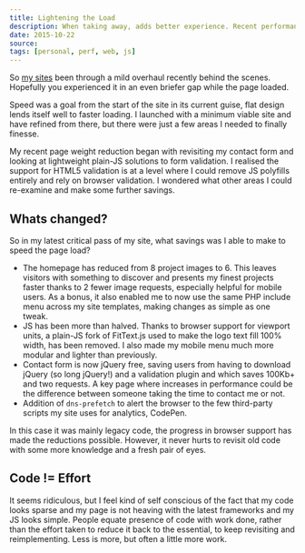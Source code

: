 ```yaml
---
title: Lightening the Load
description: When taking away, adds better experience. Recent performance tweaks to lighten page weight and increase speed of paulfosterdesign.co.uk
date: 2015-10-22
source: 
tags: [personal, perf, web, js]
---
```

So [my sites](/blog/portfolio-redesign/) been through a mild overhaul recently behind the scenes. Hopefully you experienced it in an even briefer gap while the page loaded.

Speed was a goal from the start of the site in its current guise, flat design lends itself well to faster loading. I launched with a minimum viable site and have refined from there, but there were just a few  areas I needed to finally finesse. 

My recent page weight reduction began with revisiting my contact form and looking at lightweight plain-JS solutions to form validation. I realised the support for HTML5 validation is at a level where I could remove JS polyfills entirely and rely on browser validation. I wondered what other areas I could re-examine and make some further savings.

## Whats changed?

So in my latest critical pass of my site, what savings was I able to make to speed the page load? 

*	The homepage has reduced from 8 project images to 6. This leaves visitors with something to discover and presents my finest projects faster thanks to 2 fewer image requests, especially helpful for mobile users. As a bonus, it also enabled me to now use the same PHP include menu across my site templates, making changes as simple as one tweak. 
*	JS has been more than halved. Thanks to browser support for viewport units, a plain-JS fork of FitText.js used to make the logo text fill 100% width, has been removed. I also made my mobile menu much more modular and lighter than previously.
*	Contact form is now jQuery free, saving users from having to download jQuery (so long jQuery!) and a validation plugin and which saves 100Kb+ and two requests. A key page where increases in performance could be the difference between someone taking the time to contact me or not.
*	Addition of `dns-prefetch` to alert the browser to the few third-party scripts my site uses for analytics, CodePen.

In this case it was mainly legacy code, the progress in browser support has made the reductions possible. However, it never hurts to revisit old code with some more knowledge and a fresh pair of eyes.

## Code != Effort

It seems ridiculous, but I feel kind of self conscious of the fact that my code looks sparse and my page is not heaving with the latest frameworks and my JS looks simple. People equate presence of code with work done, rather than the effort taken to reduce it back to the essential, to keep revisiting and reimplementing. Less is more, but often a little more work.
